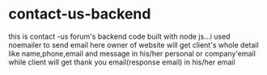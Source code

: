 # contact-us-backend


this is contact -us forum's backend code built with node js...i used noemailer to send email 
here owner of website will get client's whole detail like name,phone,email and message in his/her personal or company'email
while client will get thank you email(response email) in his/her email
